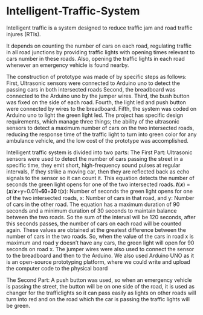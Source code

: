 # Intelligent-Traffic-System
Intelligent traffic is a system designed to reduce traffic jam and road traffic injures (RTIs). 

It depends on counting the number of cars on each road, regulating traffic in all road junctions by providing traffic lights with opening times relevant to cars number in these roads. Also, opening the traffic lights in each road whenever an emergency vehicle is found nearby.

The construction of prototype was made of by specific steps as follows:
First, Ultrasonic sensors were connected to Arduino uno to detect the passing cars in both intersected roads 
Second, the breadboard was connected to the Arduino uno by the jumper wires.
Third, the bush button was fixed on the side of each road.
Fourth, the light led and push button were connected by wires to the breadboard.
Fifth, the system was coded on Arduino uno to light the green light led. 
The project has specific design requirements, which manage three things; the ability of the ultrasonic sensors to detect a maximum number of cars on the two intersected roads, reducing the response time of the traffic light to turn into green color for any ambulance vehicle, and the low cost of the prototype was accomplished.


Intelligent traffic system is divided into two parts:
The First Part: Ultrasonic sensors were used to detect the number of cars passing the street in a specific time, they emit short, 
high-frequency sound pulses at regular intervals, If they strike a moving car, then they are reflected back as echo signals to the sensor 
so it can count it. 
This equation detects the number of seconds the green light opens for one of the two intersected roads.
                                            𝒕(𝒙) = (𝒙/𝒙+y+0.01)∗𝟔𝟎+𝟑𝟎
t(x): Number of seconds the green light opens for one of the two intersected roads,  x: Number of cars in that road, and y: Number of cars in the other road.
The equation has a maximum duration of 90 seconds and a minimum duration of 30 seconds to maintain balance between the two roads. So the sum of the interval will be 120 seconds, after this seconds passes, the number of cars on each road will be counted again.  These values are obtained at the greatest difference between the number of cars in the two roads.
So, when the value of the cars in road x is maximum and road y doesn’t have any cars, the green light will open for 90 seconds on road x.
The jumper wires were also used to connect the sensor to the breadboard and then to the Arduino.
We also used Arduino UNO as it is an open-source prototyping platform, where we could write and upload the computer code to the physical board

The Second Part: 
A push button was used, so when an emergency vehicle is passing the street, the button will be on one side of the road, it is used as changer for the trafficlights so it can pass easily as lights on other roads will turn into red and on the road which the car is passing the traffic lights will be green.
